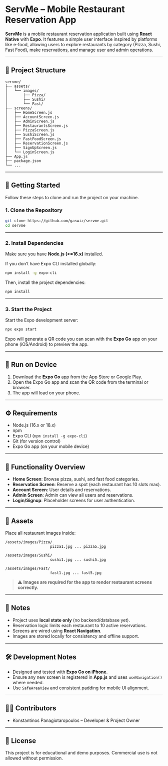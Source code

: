 # ServMe – Mobile Restaurant Reservation App

**ServMe** is a mobile restaurant reservation application built using **React Native** with **Expo**. It features a simple user interface inspired by platforms like e-food, allowing users to explore restaurants by category (Pizza, Sushi, Fast Food), make reservations, and manage user and admin operations.

---

## 📁 Project Structure

```
servme/
├── assets/
│   └── images/
│       ├── Pizza/
│       ├── Sushi/
│       └── Fast/
├── screens/
│   ├── HomeScreen.js
│   ├── AccountScreen.js
│   ├── AdminScreen.js
│   ├── RestaurantsScreen.js
│   ├── PizzaScreen.js
│   ├── SushiScreen.js
│   ├── FastFoodScreen.js
│   ├── ReservationScreen.js
│   ├── SignUpScreen.js
│   └── LoginScreen.js
├── App.js
├── package.json
└── ...
```

---

## 🚀 Getting Started

Follow these steps to clone and run the project on your machine.

### 1. Clone the Repository

```bash
git clone https://github.com/gaswiz/servme.git
cd servme
```

---

### 2. Install Dependencies

Make sure you have **Node.js (>=16.x)** installed.

If you don’t have Expo CLI installed globally:

```bash
npm install -g expo-cli
```

Then, install the project dependencies:

```bash
npm install
```

---

### 3. Start the Project

Start the Expo development server:

```bash
npx expo start
```

Expo will generate a QR code you can scan with the **Expo Go** app on your phone (iOS/Android) to preview the app.

---

## 📱 Run on Device

1. Download the **Expo Go** app from the App Store or Google Play.
2. Open the Expo Go app and scan the QR code from the terminal or browser.
3. The app will load on your phone.

---

## ⚙️ Requirements

- Node.js (16.x or 18.x)
- npm
- Expo CLI (`npm install -g expo-cli`)
- Git (for version control)
- Expo Go app (on your mobile device)

---

## 🧪 Functionality Overview

- **Home Screen**: Browse pizza, sushi, and fast food categories.
- **Reservation Screen**: Reserve a spot (each restaurant has 10 slots max).
- **Account Screen**: User details and reservations.
- **Admin Screen**: Admin can view all users and reservations.
- **Login/Signup**: Placeholder screens for user authentication.

---

## 📂 Assets

Place all restaurant images inside:

```
/assets/images/Pizza/
                    pizza1.jpg ... pizza5.jpg

/assets/images/Sushi/
                    sushi1.jpg ... sushi5.jpg

/assets/images/Fast/
                    fast1.jpg ... fast5.jpg
```

> ⚠️ **Images are required for the app to render restaurant screens correctly.**

---

## 📌 Notes

- Project uses **local state only** (no backend/database yet).
- Reservation logic limits each restaurant to 10 active reservations.
- Screens are wired using **React Navigation**.
- Images are stored locally for consistency and offline support.

---

## 🛠️ Development Notes

- Designed and tested with **Expo Go on iPhone**.
- Ensure any new screen is registered in **App.js** and uses `useNavigation()` where needed.
- Use `SafeAreaView` and consistent padding for mobile UI alignment.

---

## 🧑‍💻 Contributors

- Konstantinos Panagiotaropoulos – Developer & Project Owner

---

## 📄 License

This project is for educational and demo purposes. Commercial use is not allowed without permission.
```
